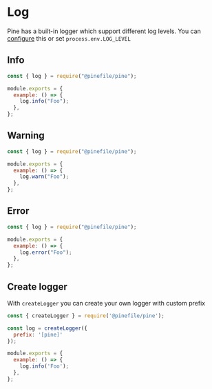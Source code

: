# Log

Pine has a built-in logger which support different log levels. You can [configure](config.md) this or set `process.env.LOG_LEVEL`

## Info

```js
const { log } = require("@pinefile/pine");

module.exports = {
  example: () => {
    log.info("Foo");
  },
};
```

## Warning

```js
const { log } = require("@pinefile/pine");

module.exports = {
  example: () => {
    log.warn("Foo");
  },
};
```

## Error

```js
const { log } = require("@pinefile/pine");

module.exports = {
  example: () => {
    log.error("Foo");
  },
};
```

## Create logger

With `createLogger` you can create your own logger with custom prefix

```js
const { createLogger } = require('@pinefile/pine');

const log = createLogger({
  prefix: '[pine]'
});

module.exports = {
  example: () => {
    log.info('Foo');
  },
};
